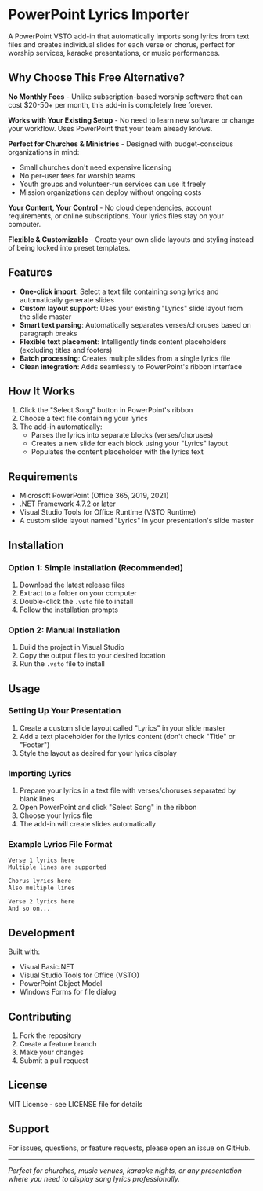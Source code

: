 # PowerPoint Lyrics Importer

A PowerPoint VSTO add-in that automatically imports song lyrics from text files and creates individual slides for each verse or chorus, perfect for worship services, karaoke presentations, or music performances.

## Why Choose This Free Alternative?

**No Monthly Fees** - Unlike subscription-based worship software that can cost $20-50+ per month, this add-in is completely free forever.

**Works with Your Existing Setup** - No need to learn new software or change your workflow. Uses PowerPoint that your team already knows.

**Perfect for Churches & Ministries** - Designed with budget-conscious organizations in mind:
- Small churches don't need expensive licensing
- No per-user fees for worship teams
- Youth groups and volunteer-run services can use it freely
- Mission organizations can deploy without ongoing costs

**Your Content, Your Control** - No cloud dependencies, account requirements, or online subscriptions. Your lyrics files stay on your computer.

**Flexible & Customizable** - Create your own slide layouts and styling instead of being locked into preset templates.

## Features

- **One-click import**: Select a text file containing song lyrics and automatically generate slides
- **Custom layout support**: Uses your existing "Lyrics" slide layout from the slide master
- **Smart text parsing**: Automatically separates verses/choruses based on paragraph breaks
- **Flexible text placement**: Intelligently finds content placeholders (excluding titles and footers)
- **Batch processing**: Creates multiple slides from a single lyrics file
- **Clean integration**: Adds seamlessly to PowerPoint's ribbon interface

## How It Works

1. Click the "Select Song" button in PowerPoint's ribbon
2. Choose a text file containing your lyrics
3. The add-in automatically:
   - Parses the lyrics into separate blocks (verses/choruses)
   - Creates a new slide for each block using your "Lyrics" layout
   - Populates the content placeholder with the lyrics text

## Requirements

- Microsoft PowerPoint (Office 365, 2019, 2021)
- .NET Framework 4.7.2 or later
- Visual Studio Tools for Office Runtime (VSTO Runtime)
- A custom slide layout named "Lyrics" in your presentation's slide master

## Installation

### Option 1: Simple Installation (Recommended)
1. Download the latest release files
2. Extract to a folder on your computer
3. Double-click the `.vsto` file to install
4. Follow the installation prompts

### Option 2: Manual Installation
1. Build the project in Visual Studio
2. Copy the output files to your desired location
3. Run the `.vsto` file to install

## Usage

### Setting Up Your Presentation
1. Create a custom slide layout called "Lyrics" in your slide master
2. Add a text placeholder for the lyrics content (don't check "Title" or "Footer")
3. Style the layout as desired for your lyrics display

### Importing Lyrics
1. Prepare your lyrics in a text file with verses/choruses separated by blank lines
2. Open PowerPoint and click "Select Song" in the ribbon
3. Choose your lyrics file
4. The add-in will create slides automatically

### Example Lyrics File Format
```
Verse 1 lyrics here
Multiple lines are supported

Chorus lyrics here
Also multiple lines

Verse 2 lyrics here
And so on...
```

## Development

Built with:
- Visual Basic.NET
- Visual Studio Tools for Office (VSTO)
- PowerPoint Object Model
- Windows Forms for file dialog

## Contributing

1. Fork the repository
2. Create a feature branch
3. Make your changes
4. Submit a pull request

## License

MIT License - see LICENSE file for details

## Support

For issues, questions, or feature requests, please open an issue on GitHub.

---

*Perfect for churches, music venues, karaoke nights, or any presentation where you need to display song lyrics professionally.*
